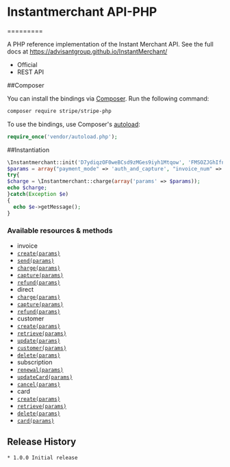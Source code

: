 # Instantmerchant API-PHP
=========

A PHP reference implementation of the Instant Merchant API. See the full docs at <https://advisantgroup.github.io/InstantMerchant/>

* Official
* REST API

##Composer

You can install the bindings via [Composer](http://getcomposer.org/). Run the following command:

```bash
composer require stripe/stripe-php
```

To use the bindings, use Composer's [autoload](https://getcomposer.org/doc/00-intro.md#autoloading):

```php
require_once('vendor/autoload.php');
```

##Instantiation
```php
\Instantmerchant::init('D7ydiqzOF0weBCsd9zMGes9iyh1Mtqow', 'FMSOZJGhIfnDMeW6twEOWdcNf52CwuSe', 'v1', false);
$params = array("payment_mode" => 'auth_and_capture', "invoice_num" => 82, "cardholder_name" => 'Jim', "card_number" => '4111111111111111', "exp_month"=> 11, "exp_year" => 2019, "cvc" => 123, "send_email" => 1, "save_card" => true, "is_default" => true, "card_id" => 'card_586cbfd8a3042' );
try{
$charge = \Instantmerchant::charge(array('params' => $params));
echo $charge;
}catch(Exception $e)
{
  echo $e->getMessage();
}
```

### Available resources & methods

 * invoice
  * [`create(params)`](https://advisantgroup.github.io/InstantMerchant/#invoice)
  * [`send(params)`](https://advisantgroup.github.io/InstantMerchant/#send-invoice)
  * [`charge(params)`](https://advisantgroup.github.io/InstantMerchant/#charge-invoice)
  * [`capture(params)`](https://advisantgroup.github.io/InstantMerchant/#capture-invoice)
  * [`refund(params)`](https://advisantgroup.github.io/InstantMerchant/#refund)
 * direct
  * [`charge(params)`](https://advisantgroup.github.io/InstantMerchant/#direct-payment)
  * [`capture(params)`](https://advisantgroup.github.io/InstantMerchant/#capture-charge)
  * [`refund(params)`](https://advisantgroup.github.io/InstantMerchant/#refund11)
 * customer
  * [`create(params)`](https://advisantgroup.github.io/InstantMerchant/#create-customer)
  * [`retrieve(params)`](https://advisantgroup.github.io/InstantMerchant/#create-customer)
  * [`update(params)`](https://advisantgroup.github.io/InstantMerchant/#create-customer)
  * [`customer(params)`](https://advisantgroup.github.io/InstantMerchant/#create-customer)
  * [`delete(params)`](https://advisantgroup.github.io/InstantMerchant/#create-customer)
 * subscription
  * [`renewal(params)`](https://advisantgroup.github.io/InstantMerchant/#create-customer)
  * [`updateCard(params)`](https://advisantgroup.github.io/InstantMerchant/#create-customer)
  * [`cancel(params)`](https://advisantgroup.github.io/InstantMerchant/#create-customer)
 * card
  * [`create(params)`](https://advisantgroup.github.io/InstantMerchant/#create-customer)
  * [`retrieve(params)`](https://advisantgroup.github.io/InstantMerchant/#create-customer)
  * [`delete(params)`](https://advisantgroup.github.io/InstantMerchant/#create-customer)
  * [`card(params)`](https://advisantgroup.github.io/InstantMerchant/#create-customer)


## Release History
```
* 1.0.0 Initial release
```
